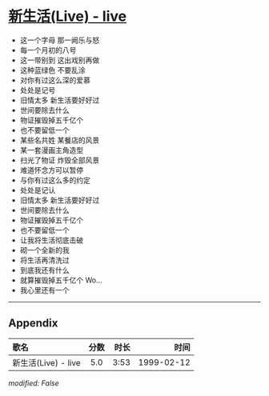 # [新生活(Live) - live](https://music.163.com/song?id=67659)

* 这一个字母 那一阙乐与怒
* 每一个月初的八号
* 这一带别到 这出戏别再做
* 这种蓝绿色 不要乱涂
* 对你有过这么深的爱慕
* 处处是记号
* 旧情太多 新生活要好好过
* 世间要除去什么
* 物证摧毁掉五千亿个
* 也不要留低一个
* 某些名共姓 某餐店的风景
* 某一套漫画主角造型
* 扫光了物证 炸毁全部风景
* 难道怀念方可以暂停
* 与你有过这么多的约定
* 处处是记认
* 旧情太多 新生活要好好过
* 世间要除去什么
* 物证摧毁掉五千亿个
* 也不要留低一个
* 让我将生活彻底击破
* 砌一个全新的我
* 将生活再清洗过
* 到底我还有什么
* 就算摧毁掉五千亿个 Wo...
* 我心里还有一个


---

## Appendix

|歌名|分数|时长|时间|
|:---|:---:|---:|---:|
|新生活(Live) - live|5.0|3:53|1999-02-12

*modified: False*